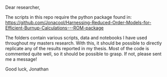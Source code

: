 Dear researcher,

The scripts in this repo require the python package found in:
https://github.com/Jonacool/Harnessing-Reduced-Order-Models-for-Efficient-Burnup-Calculations---ROM-package

The folders contain various scripts, data and notebooks I have used throughout my masters research. With this, it should be possible to directly replicate any of the results reported in my thesis. Most of the code is commented quite well, so it should be possible to grasp. If not, please sent me a message!

Good luck,
Jonathan
